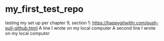 # my_first_test_repo
testing my set up per chapter 9, section 1: https://happygitwithr.com/push-pull-github.html
A line I wrote on my local computer
A second line I wrote on my local computer
